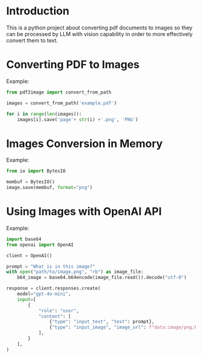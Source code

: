 # Introduction
This is a python project about converting pdf documents to images so they can be processed by LLM with vision capability in order to more effectively convert them to text.

# Converting PDF to Images

Example:

```python
from pdf2image import convert_from_path

images = convert_from_path('example.pdf')

for i in range(len(images)):
    images[i].save('page'+ str(i) +'.png', 'PNG')
```


# Images Conversion in Memory

Example:

```python
from io import BytesIO

membuf = BytesIO()
image.save(membuf, format="png")
```


# Using Images with OpenAI API

Example:

```python
import base64
from openai import OpenAI

client = OpenAI()

prompt = "What is in this image?"
with open("path/to/image.png", "rb") as image_file:
    b64_image = base64.b64encode(image_file.read()).decode("utf-8")

response = client.responses.create(
    model="gpt-4o-mini",
    input=[
        {
            "role": "user",
            "content": [
                {"type": "input_text", "text": prompt},
                {"type": "input_image", "image_url": f"data:image/png;base64,{b64_image}"},
            ],
        }
    ],
)
```

